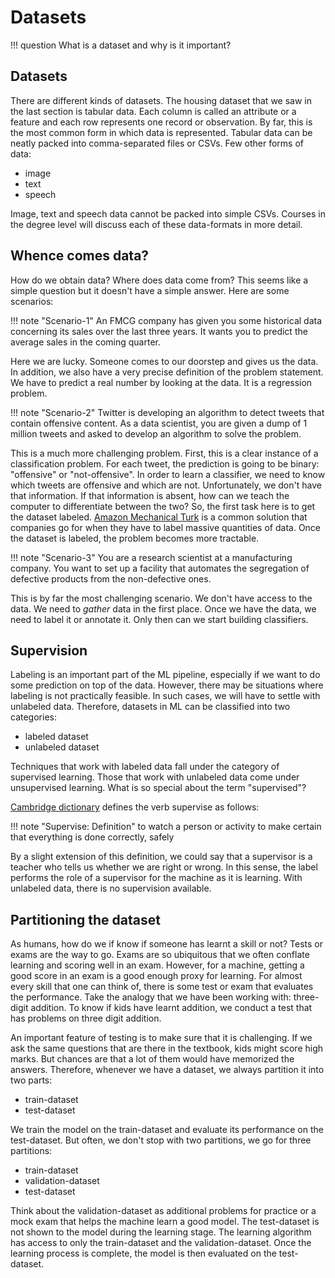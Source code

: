 # Datasets

!!! question
	What is a dataset and why is it important?



## Datasets

There are different kinds of datasets. The housing dataset that we saw in the last section is tabular data. Each column is called an attribute or a feature and each row represents one record or observation. By far, this is the most common form in which data is represented. Tabular data can be neatly packed into comma-separated files or CSVs. Few other forms of data:



- image
- text
- speech



Image, text and speech data cannot be packed into simple CSVs. Courses in the degree level will discuss each of these data-formats in more detail. 



## Whence comes data?

How do we obtain data? Where does data come from? This seems like a simple question but it doesn't have a simple answer. Here are some scenarios:



!!! note "Scenario-1"
    An FMCG company has given you some historical data concerning its sales over the last three years. It wants you to predict the average sales in the coming quarter.

Here we are lucky. Someone comes to our doorstep and gives us the data. In addition, we also have a very precise definition of the problem statement. We have to predict a real number by looking at the data. It is a regression problem.



!!! note "Scenario-2"
    Twitter is developing an algorithm to detect tweets that contain offensive content. As a data scientist, you are given a dump of $1$ million tweets and asked to develop an algorithm to solve the problem.

This is a much more challenging problem. First, this is a clear instance of a classification problem. For each tweet, the prediction is going to be binary: "offensive" or "not-offensive". In order to learn a classifier, we need to know which tweets are offensive and which are not. Unfortunately, we don't have that information. If that information is absent, how can we teach the computer to differentiate between the two? So, the first task here is to get the dataset labeled. [Amazon Mechanical Turk](https://www.mturk.com/) is a common solution that companies go for when they have to label massive quantities of data. Once the dataset is labeled, the problem becomes more tractable.



!!! note "Scenario-3"
    You are a research scientist at a manufacturing company. You want to set up a facility that automates the segregation of defective products from the non-defective ones.

This is by far the most challenging scenario. We don't have access to the data. We need to *gather* data in the first place. Once we have the data, we need to label it or annotate it. Only then can we start building classifiers.



## Supervision

Labeling is an important part of the ML pipeline, especially if we want to do some prediction on top of the data. However, there may be situations where labeling is not practically feasible. In such cases, we will have to settle with unlabeled data. Therefore, datasets in ML can be classified into two categories:



- labeled dataset
- unlabeled dataset



Techniques that work with labeled data fall under the category of supervised learning. Those that work with unlabeled data come under unsupervised learning. What is so special about the term "supervised"? 



[Cambridge dictionary](https://dictionary.cambridge.org/dictionary/english/supervise) defines the verb supervise as follows:

!!! note "Supervise: Definition"
	to watch a person or activity to make certain that everything is done correctly, safely



By a slight extension of this definition, we could say that a supervisor is a teacher who tells us whether we are right or wrong. In this sense, the label performs the role of a supervisor for the machine as it is learning. With unlabeled data, there is no supervision available.



## Partitioning the dataset

As humans, how do we if know if someone has learnt a skill or not? Tests or exams are the way to go. Exams are so ubiquitous that we often conflate learning and scoring well in an exam. However, for a machine, getting a good score in an exam is a good enough proxy for learning. For almost every skill that one can think of, there is some test or exam that evaluates the performance. Take the analogy that we have been working with: three-digit addition. To know if kids have learnt addition, we conduct a test that has problems on three digit addition.

An important feature of testing is to make sure that it is challenging. If we ask the same questions that are there in the textbook, kids might score high marks. But chances are that a lot of them would have memorized the answers. Therefore, whenever we have a dataset, we always partition it into two parts:



- train-dataset
- test-dataset



We train the model on the train-dataset and evaluate its performance on the test-dataset. But often, we don't stop with two partitions, we go for three partitions:



- train-dataset
- validation-dataset
- test-dataset



Think about the validation-dataset as additional problems for practice or a mock exam that helps the machine learn a good model. The test-dataset is not shown to the model during the learning stage. The learning algorithm has access to only the train-dataset and the validation-dataset. Once the learning process is complete, the model is then evaluated on the test-dataset.
